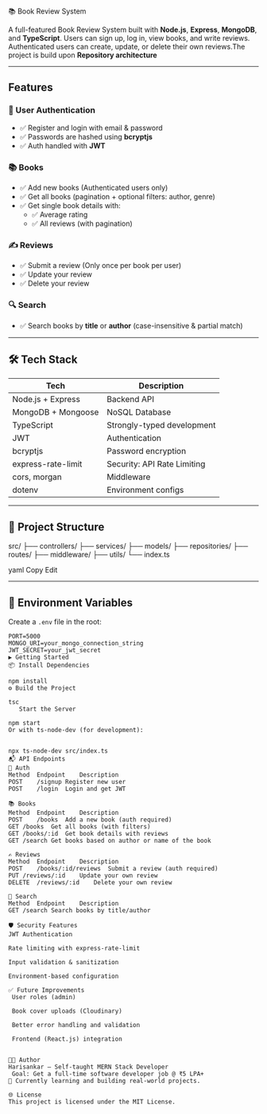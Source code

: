 📚 Book Review System

A full-featured Book Review System built with **Node.js**, **Express**, **MongoDB**, and **TypeScript**. Users can sign up, log in, view books, and write reviews. Authenticated users can create, update, or delete their own reviews.The project is build upon **Repository architecture**

---

## Features

### 🔐 User Authentication

- ✅ Register and login with email & password
- ✅ Passwords are hashed using **bcryptjs**
- ✅ Auth handled with **JWT**

### 📚 Books

- ✅ Add new books (Authenticated users only)
- ✅ Get all books (pagination + optional filters: author, genre)
- ✅ Get single book details with:
  - ✅ Average rating
  - ✅ All reviews (with pagination)

### ✍️ Reviews

- ✅ Submit a review (Only once per book per user)
- ✅ Update your review
- ✅ Delete your review

### 🔍 Search

- ✅ Search books by **title** or **author** (case-insensitive & partial match)

---

## 🛠️ Tech Stack

| Tech               | Description                 |
| ------------------ | --------------------------- |
| Node.js + Express  | Backend API                 |
| MongoDB + Mongoose | NoSQL Database              |
| TypeScript         | Strongly-typed development  |
| JWT                | Authentication              |
| bcryptjs           | Password encryption         |
| express-rate-limit | Security: API Rate Limiting |
| cors, morgan       | Middleware                  |
| dotenv             | Environment configs         |

---

## 📂 Project Structure

src/
├── controllers/
├── services/
├── models/
├── repositories/
├── routes/
├── middleware/
├── utils/
└── index.ts

yaml
Copy
Edit

---

## 🔐 Environment Variables

Create a `.env` file in the root:

```env
PORT=5000
MONGO_URI=your_mongo_connection_string
JWT_SECRET=your_jwt_secret
▶️ Getting Started
📦 Install Dependencies

npm install
⚙️ Build the Project

tsc
   Start the Server

npm start
Or with ts-node-dev (for development):


npx ts-node-dev src/index.ts
📬 API Endpoints
🔑 Auth
Method	Endpoint	Description
POST	/signup	Register new user
POST	/login	Login and get JWT

📚 Books
Method	Endpoint	Description
POST	/books	Add a new book (auth required)
GET	/books	Get all books (with filters)
GET	/books/:id	Get book details with reviews
GET /search Get books based on author or name of the book

✍️ Reviews
Method	Endpoint	Description
POST	/books/:id/reviews	Submit a review (auth required)
PUT	/reviews/:id	Update your own review
DELETE	/reviews/:id	Delete your own review

🔎 Search
Method	Endpoint	Description
GET	/search	Search books by title/author

🛡️ Security Features
JWT Authentication

Rate limiting with express-rate-limit

Input validation & sanitization

Environment-based configuration

✅ Future Improvements
 User roles (admin)

 Book cover uploads (Cloudinary)

 Better error handling and validation

 Frontend (React.js) integration


🧑‍💻 Author
Harisankar – Self-taught MERN Stack Developer
 Goal: Get a full-time software developer job @ ₹5 LPA+
🌱 Currently learning and building real-world projects.

🌐 License
This project is licensed under the MIT License.
